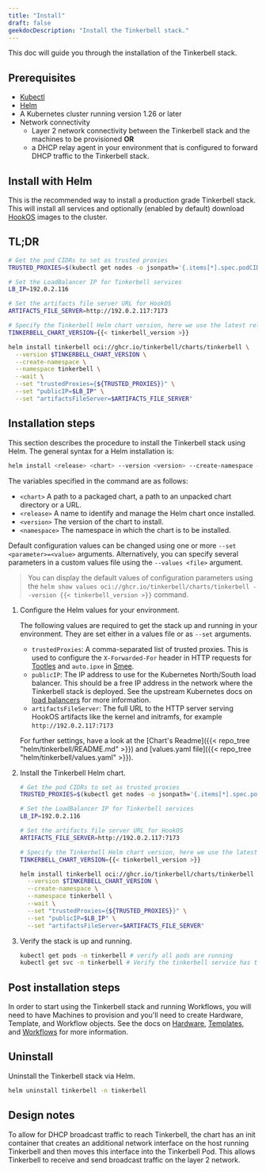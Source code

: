 ```yaml
---
title: "Install"
draft: false
geekdocDescription: "Install the Tinkerbell stack."
---
```


This doc will guide you through the installation of the Tinkerbell stack.

## Prerequisites

- [Kubectl](https://kubernetes.io/docs/tasks/tools/install-kubectl/)
- [Helm](https://helm.sh/docs/intro/install/)
- A Kubernetes cluster running version 1.26 or later
- Network connectivity
  - Layer 2 network connectivity between the Tinkerbell stack and the machines to be provisioned
  **OR**
  - a DHCP relay agent in your environment that is configured to forward DHCP traffic to the Tinkerbell stack.

## Install with Helm

This is the recommended way to install a production grade Tinkerbell stack. This will install all services and optionally (enabled by default) download [HookOS](https://github.com/tinkerbell/hook) images to the cluster.

## TL;DR

```bash
# Get the pod CIDRs to set as trusted proxies
TRUSTED_PROXIES=$(kubectl get nodes -o jsonpath='{.items[*].spec.podCIDR}' | tr ' ' ',')

# Set the LoadBalancer IP for Tinkerbell services
LB_IP=192.0.2.116

# Set the artifacts file server URL for HookOS
ARTIFACTS_FILE_SERVER=http://192.0.2.117:7173

# Specify the Tinkerbell Helm chart version, here we use the latest release.
TINKERBELL_CHART_VERSION={{< tinkerbell_version >}}

helm install tinkerbell oci://ghcr.io/tinkerbell/charts/tinkerbell \
  --version $TINKERBELL_CHART_VERSION \
  --create-namespace \
  --namespace tinkerbell \
  --wait \
  --set "trustedProxies={${TRUSTED_PROXIES}}" \
  --set "publicIP=$LB_IP" \
  --set "artifactsFileServer=$ARTIFACTS_FILE_SERVER"
```

## Installation steps

This section describes the procedure to install the Tinkerbell stack using Helm. The general syntax for a Helm installation is:

```bash
helm install <release> <chart> --version <version> --create-namespace --namespace <namespace> --wait [--set <other_parameters>]
```

The variables specified in the command are as follows:

- `<chart>` A path to a packaged chart, a path to an unpacked chart directory or a URL.
- `<release>` A name to identify and manage the Helm chart once installed.
- `<version>` The version of the chart to install.
- `<namespace>` The namespace in which the chart is to be installed.

Default configuration values can be changed using one or more `--set <parameter>=<value>` arguments. Alternatively, you can specify several parameters in a custom values file using the `--values <file>` argument.

> You can display the default values of configuration parameters using the `helm show values oci://ghcr.io/tinkerbell/charts/tinkerbell --version {{< tinkerbell_version >}}` command.

1. Configure the Helm values for your environment.

   The following values are required to get the stack up and running in your environment. They are set either in a values file or as `--set` arguments.

   - `trustedProxies`: A comma-separated list of trusted proxies. This is used to configure the `X-Forwarded-For` header in HTTP requests for [Tootles] and `auto.ipxe` in [Smee].
   - `publicIP`: The IP address to use for the Kubernetes North/South load balancer. This should be a free IP address in the network where the Tinkerbell stack is deployed. See the upstream Kubernetes docs on [load balancers] for more information.
   - `artifactsFileServer`: The full URL to the HTTP server serving HookOS artifacts like the kernel and initramfs, for example `http://192.0.2.117:7173`

   For further settings, have a look at the [Chart's Readme]({{< repo_tree "helm/tinkerbell/README.md" >}}) and [values.yaml file]({{< repo_tree "helm/tinkerbell/values.yaml" >}}).

1. Install the Tinkerbell Helm chart.

   ```bash
   # Get the pod CIDRs to set as trusted proxies
   TRUSTED_PROXIES=$(kubectl get nodes -o jsonpath='{.items[*].spec.podCIDR}' | tr ' ' ',')
   
   # Set the LoadBalancer IP for Tinkerbell services
   LB_IP=192.0.2.116
   
   # Set the artifacts file server URL for HookOS
   ARTIFACTS_FILE_SERVER=http://192.0.2.117:7173
   
   # Specify the Tinkerbell Helm chart version, here we use the latest release.
   TINKERBELL_CHART_VERSION={{< tinkerbell_version >}}
   
   helm install tinkerbell oci://ghcr.io/tinkerbell/charts/tinkerbell \
     --version $TINKERBELL_CHART_VERSION \
     --create-namespace \
     --namespace tinkerbell \
     --wait \
     --set "trustedProxies={${TRUSTED_PROXIES}}" \
     --set "publicIP=$LB_IP" \
     --set "artifactsFileServer=$ARTIFACTS_FILE_SERVER"
   ```

1. Verify the stack is up and running.

   ```bash
   kubectl get pods -n tinkerbell # verify all pods are running
   kubectl get svc -n tinkerbell # Verify the tinkerbell service has the IP you specified with $LB_IP under the EXTERNAL-IP column
   ```

## Post installation steps

In order to start using the Tinkerbell stack and running Workflows, you will need to have Machines to provision and you'll need to create Hardware, Template, and Workflow objects.
See the docs on [Hardware], [Templates], and [Workflows] for more information.

## Uninstall

Uninstall the Tinkerbell stack via Helm.

```bash
helm uninstall tinkerbell -n tinkerbell
```

## Design notes

To allow for DHCP broadcast traffic to reach Tinkerbell, the chart has an init container that creates an additional network interface on the host running Tinkerbell and then moves this interface into the Tinkerbell Pod. This allows Tinkerbell to receive and send broadcast traffic on the layer 2 network.

[^1]: The HookOS artifacts must be named as follows: `vmlinuz-x86_64`, `initramfs-x86_64`, `vmlinuz-aarch64`, and `initramfs-aarch64`

[GatewayAPI]: <https://kubernetes.io/docs/concepts/services-networking/gateway/>
[Tootles]: /docs/services/tootles
[Smee]: /docs/services/smee
[Hardware]: /docs/concepts/hardware
[Templates]: /docs/concepts/templates
[Workflows]: /docs/concepts/workflows
[load balancers]: <https://kubernetes.io/docs/concepts/services-networking/service/#loadbalancer>
